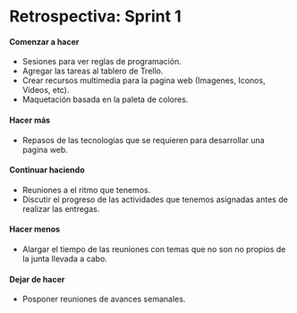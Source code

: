 <h1>Retrospectiva: Sprint 1</h1>

<h4>Comenzar a hacer</h4>

- Sesiones para ver reglas de programación.
- Agregar las tareas al tablero de Trello.
- Crear recursos multimedia para la pagina web (Imagenes, Iconos, Videos, etc).
- Maquetación basada en la paleta de colores.

<h4>Hacer más</h4>

- Repasos de las tecnologias que se requieren para desarrollar una pagina web.

<h4>Continuar haciendo</h4>

- Reuniones a el ritmo que tenemos.
- Discutir el progreso de las actividades que tenemos asignadas antes de realizar las entregas.

<h4>Hacer menos</h4>

- Alargar el tiempo de las reuniones con temas que no son no propios de la junta llevada a cabo.

<h4>Dejar de hacer</h4>

- Posponer reuniones de avances semanales.
